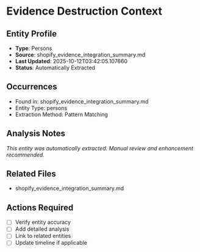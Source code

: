 # Evidence Destruction Context

## Entity Profile
- **Type**: Persons
- **Source**: shopify_evidence_integration_summary.md
- **Last Updated**: 2025-10-12T03:42:05.107660
- **Status**: Automatically Extracted

## Occurrences
- Found in: shopify_evidence_integration_summary.md
- Entity Type: persons
- Extraction Method: Pattern Matching

## Analysis Notes
*This entity was automatically extracted. Manual review and enhancement recommended.*

## Related Files
- shopify_evidence_integration_summary.md

## Actions Required
- [ ] Verify entity accuracy
- [ ] Add detailed analysis
- [ ] Link to related entities
- [ ] Update timeline if applicable
